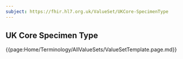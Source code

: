 ```yaml
---
subject: https://fhir.hl7.org.uk/ValueSet/UKCore-SpecimenType
---
```

## UK Core Specimen Type

{{page:Home/Terminology/AllValueSets/ValueSetTemplate.page.md}}